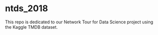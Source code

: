 # ntds_2018
This repo is dedicated to our Network Tour for Data Science project using the Kaggle TMDB dataset.
